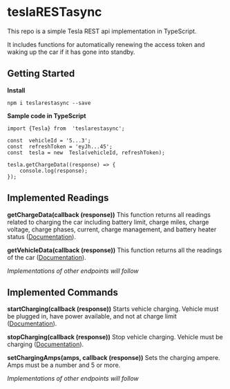 # teslaRESTasync

This repo is a simple Tesla REST api implementation in TypeScript.

It includes functions for automatically renewing the access token and waking up the car if it has gone into standby.

## Getting Started
**Install**

    npm i teslarestasync --save

**Sample code in TypeScript**

    import {Tesla} from  'teslarestasync';
    
    const  vehicleId = '5...3';
    const  refreshToken = 'eyJh...45';
    const  tesla = new  Tesla(vehicleId, refreshToken);
    
    tesla.getChargeData((response) => {
	    console.log(response);
    });
    
## Implemented Readings
**getChargeData(callback (response))** This function returns all readings related to charging the car including battery limit, charge miles, charge voltage, charge phases, current, charge management, and battery heater status ([Documentation](https://www.teslaapi.io/vehicles/state-and-settings#charge-state)).



**getVehicleData(callback (response))**
This function returns all the readings of the car ([Documentation](https://www.teslaapi.io/vehicles/state-and-settings#vehicle-data)).


*Implementations of other endpoints will follow*

## Implemented Commands
**startCharging(callback (response))** Starts vehicle charging. Vehicle must be plugged in, have power available, and not at charge limit ([Documentation](https://www.teslaapi.io/vehicles/commands#start-charging)).

**stopCharging(callback (response))**
Stop vehicle charging. Vehicle must be charging ([Documentation](https://www.teslaapi.io/vehicles/commands#stop-charging)).

**setChargingAmps(amps, callback (response))**
Sets the charging ampere.
Amps must be a number and 5 or more.

*Implementations of other endpoints will follow*
